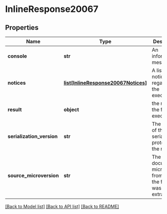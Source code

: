 # InlineResponse20067

## Properties
Name | Type | Description | Notes
------------ | ------------- | ------------- | -------------
**console** | **str** | An informational message | [optional] 
**notices** | [**list[InlineResponse20067Notices]**](InlineResponse20067Notices.md) | A list of notices regarding the execution | [optional] 
**result** | **object** | the result of the function execution | [optional] 
**serialization_version** | **str** | The version of the serialization protocol for the response | [optional] 
**source_microversion** | **str** | The document microversion from which the feature was extracted | [optional] 

[[Back to Model list]](../README.md#documentation-for-models) [[Back to API list]](../README.md#documentation-for-api-endpoints) [[Back to README]](../README.md)


